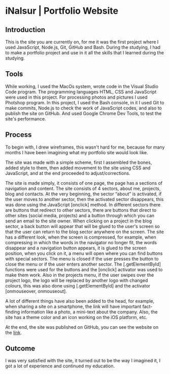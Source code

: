 # iNalsur | Portfolio Website

<h2>Introduction</h2>
This is the site you are currently on, for me it was the first project where I used JavaScript, Node.js, Git, GitHub and Bash. During the studying, I had to make a portfolio project and use in it all the skills that I learned during the studying.

<h2>Tools</h2>
While working, I used the MacOs system, wrote code in the Visual Studio Code program. The programming languages HTML, CSS and JavaScript were used in this project. For processing photos and pictures I used Photshop program. In this project, I used the Bash console, in it I used Git to make commits, Node.js to check the work of JavaScript codes, and also to publish the site on GitHub. And used Google Chrome Dev Tools, to test the site's performance.

<h2>Process</h2>

To begin with, I drew wireframes, this wasn't hard for me, because for many months I have been imagining what my portfolio site would look like.

The site was made with a simple scheme, first I assembled the bones, added style to them, then added movement to the site using CSS and JavaScript, and at the end proceeded to adjust/corrections.

The site is made simply, it consists of one page, the page has a sections of navigation and content. The site consists of 4 sectors, about me, projects, blog and contacts. At the very beginning, the sector “about” is activated, if the user moves to another sector, then the activated sector disappears, this was done using the JavaScript [onclick] method. In different sectors there are buttons that redirect to other sectors, there are buttons that direct to other sites (social media, projects) and a button through which you can send an email to the site owner. When clicking on a project in the blog sector, a back button will appear that will be glued to the user's screen so that the user can return to the blog sector anywhere on the screen. The site has a different look, when the screen is compressed, for example, when compressing in which the words in the navigator no longer fit, the words disappear and a navigation button appears, it is glued to the screen position, when you click on it, a menu will open where you can find buttons with special sectors. The menu is closed if the user presses the button to close the menu or if the user enters another sector. The [.getElementById] functions were used for the buttons and the [onclick] activator was used to make them work. Also in the projects menu, if the user swipes over the project logo, the logo will be replaced by another logo with changed colours, this was also done using [.getElementById] and the activator [onmouseover, onmouseout].

A lot of different things have also been added to the head, for example, when sharing a site on a smartphone, the link will have important fact-finding information like a photo, a mini-text about the company. Also, the site has a theme color and an icon working on the iOS platform, etc.

At the end, the site was published on GitHub, you can see the website on the <a href="https://inalsur.github.io" target="_blank">link</a>.

<h2>Outcome</h2>

I was very satisfied with the site, it turned out to be the way I imagined it, I got a lot of experience and continued my education.